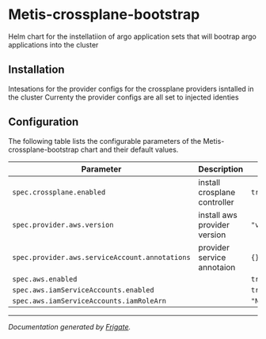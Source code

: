 
Metis-crossplane-bootstrap
===========

Helm chart for the instellatiion of argo application sets that will bootrap argo applications into the cluster


## Installation
Intesations for the provider configs for the crossplane providers isntalled in the cluster
Currenty the provider configs are all set to injected identies
## Configuration

The following table lists the configurable parameters of the Metis-crossplane-bootstrap chart and their default values.

| Parameter                | Description             | Default        |
| ------------------------ | ----------------------- | -------------- |
| `spec.crossplane.enabled` | install crosplane controller | `true` |
| `spec.provider.aws.version` | install aws provider version | `"v0.16.0"` |
| `spec.provider.aws.serviceAccount.annotations` | provider service annotaion | `{}` |
| `spec.aws.enabled` |  | `true` |
| `spec.aws.iamServiceAccounts.enabled` |  | `true` |
| `spec.aws.iamServiceAccounts.iamRoleArn` |  | `"NOTPROVIDED"` |



---
_Documentation generated by [Frigate](https://frigate.readthedocs.io)._

